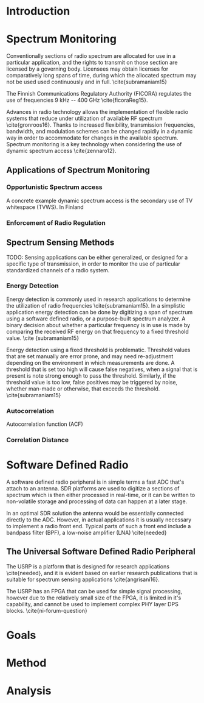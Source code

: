 





# Introduction



# Spectrum Monitoring

Conventionally sections of radio spectrum are allocated for use in a particular application, and the rights to transmit on those section are licensed by a governing body. Licensees may obtain licenses for comparatively long spans of time, during which the allocated spectrum may not be used used continuously and in full. \cite{subramaniam15}

The Finnish Communications Regulatory Authority (FICORA) regulates the use of frequencies 9 kHz -- 400 GHz \cite{ficoraReg15}.

Advances in radio technology allows the implementation of flexible radio systems that reduce under utilization of available RF spectrum \cite{gronroos16}.
Thanks to increased flexibility, transmission frequencies, bandwidth, and modulation schemes can be changed rapidly in a dynamic way in order to accommodate for changes in the available spectrum.
Spectrum monitoring is a key technology when considering the use of dynamic spectrum access \cite{zennaro12}.


## Applications of Spectrum Monitoring

### Opportunistic Spectrum access

A concrete example dynamic spectrum access is the secondary use of TV whitespace (TVWS). In Finland

### Enforcement of Radio Regulation

## Spectrum Sensing Methods

TODO: Sensing applications can be either generalized, or designed for a specific type of transmission, in order to monitor the use of particular standardized channels of a radio system.

### Energy Detection

<!--  subramanima15 has many references to sensing studies -->
<!-- "using the energy detection method with fixed-threshold [9]" \cite{subramaniam15} -->

Energy detection is commonly used in research applications to determine the utilization of radio frequencies \cite{subramaniam15}.
In a simplistic application energy detection can be done by digitizing a span of spectrum using a software defined radio, or a purpose-built spectrum analyzer.
A binary decision about whether a particular frequency is in use is made by comparing the received RF energy on that frequency to a fixed threshold value. \cite {subramaniam15}

Energy detection using a fixed threshold is problematic.
Threshold values that are set manually are error prone, and may need re-adjustment depending on the environment in which measurements are done.
A threshold that is set too high will cause false negatives, when a signal that is present is note strong enough to pass the threshold.
Similarly, if the threshold value is too low, false positives may be triggered by noise, whether man-made or otherwise, that exceeds the threshold. \cite{subramaniam15}

<!--  see subramaniam15 reference [12] for more -->

### Autocorrelation

Autocorrelation function (ACF)


<!--  see subramaniam15 reference [13] for more -->

### Correlation Distance

# Software Defined Radio


A software defined radio peripheral is in simple terms a fast ADC that's attach to an antenna. SDR platforms are used to digitize a sections of spectrum which is then either processed in real-time, or it can be written to non-volatile storage and processing of data can happen at a  later stage.

In an optimal SDR solution the antenna would be essentially connected  directly to the ADC. However, in actual applications it is usually necessary to implement a radio front end. Typical parts of such a front end include a bandpass filter (BPF), a low-noise amplifier (LNA) \cite{needed}

## The Universal Software Defined Radio Peripheral

The USRP is a platform that is designed for research applications \cite{needed}, and it is evident based on earlier research publications that is suitable for spectrum sensing applications \cite{angrisani16}.

The USRP has an FPGA that can be used for simple signal processing, however due to the relatively small size of the FPGA, it is limited in it's capability, and cannot be used to implement complex PHY layer DPS blocks. \cite{ni-forum-question}


# Goals

# Method

# Analysis

